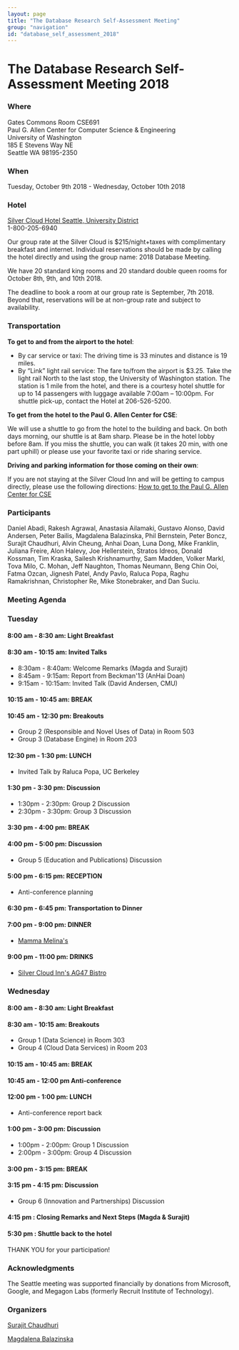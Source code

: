 ```yaml
---
layout: page
title: "The Database Research Self-Assessment Meeting"
group: "navigation"
id: "database_self_assessment_2018"
---
```


# The Database Research Self-Assessment Meeting 2018

### **Where**

Gates Commons Room CSE691  
Paul G. Allen Center for Computer Science & Engineering  
University of Washington  
185 E Stevens Way NE  
Seattle WA 98195-2350

### **When**
Tuesday, October 9th 2018 - Wednesday, October 10th 2018

### **Hotel**
[Silver Cloud Hotel Seattle, University District](https://www.silvercloud.com/university/)  
1-800-205-6940

Our group rate at the Silver Cloud is $215/night+taxes with complimentary breakfast and internet. Individual reservations should be made by calling the hotel directly and using the group name: 2018 Database Meeting.

We have 20 standard king rooms and 20 standard double queen rooms for October 8th, 9th, and 10th 2018.

The deadline to book a room at our group rate is September, 7th 2018. Beyond that, reservations will be at non-group rate and subject to availability.


### **Transportation**

**To get to and from the airport to the hotel**:

* By car service or taxi: The driving time is 33 minutes and distance is 19 miles.
* By “Link” light rail service: The fare to/from the airport is $3.25. Take the light rail North to the last stop, the University of Washington station. The station is 1 mile from the hotel, and there is a courtesy hotel shuttle for up to 14 passengers with luggage available 7:00am – 10:00pm. For shuttle pick-up, contact the Hotel at 206-526-5200.

**To get from the hotel to the Paul G. Allen Center for CSE**:

We will use a shuttle to go from the hotel to the building and back. On both days morning, our shuttle is at 8am sharp. Please be in the hotel lobby before 8am. If you miss the shuttle, you can walk (it takes 20 min, with one part uphill) or please use your favorite taxi or ride sharing service.

**Driving and parking information for those coming on their own**:

If you are not staying at the Silver Cloud Inn and will be getting to campus directly, please use the following directions: [How to get to the Paul G. Allen Center for CSE](https://www.cs.washington.edu/visitors/getting_here)


### **Participants**

Daniel Abadi, Rakesh Agrawal, Anastasia Ailamaki, Gustavo Alonso, David Andersen, Peter Bailis, Magdalena Balazinska, Phil Bernstein, Peter Boncz, Surajit Chaudhuri, Alvin Cheung, Anhai Doan, Luna Dong, Mike Franklin, Juliana Freire, Alon Halevy, Joe Hellerstein, Stratos Idreos, Donald Kossman, Tim Kraska, Sailesh Krishnamurthy, Sam Madden, Volker Markl, Tova Milo, C. Mohan, Jeff Naughton, Thomas Neumann, Beng Chin Ooi, Fatma Ozcan, Jignesh Patel, Andy Pavlo, Raluca Popa, Raghu Ramakrishnan, Christopher Re, Mike Stonebraker, and Dan Suciu.


### **Meeting Agenda**

### **Tuesday**

#### 8:00 am - 8:30 am:  Light Breakfast

#### 8:30 am - 10:15 am:  Invited Talks
- 8:30am - 8:40am: Welcome Remarks (Magda and Surajit)
- 8:45am - 9:15am: Report from Beckman'13 (AnHai Doan)
- 9:15am - 10:15am: Invited Talk (David Andersen, CMU)

#### 10:15 am - 10:45 am: BREAK

#### 10:45 am - 12:30 pm: Breakouts
- Group 2 (Responsible and Novel Uses of Data) in Room 503
- Group 3 (Database Engine) in Room 203

#### 12:30 pm - 1:30 pm: LUNCH 
- Invited Talk by Raluca Popa, UC Berkeley

#### 1:30 pm - 3:30 pm: Discussion 
- 1:30pm - 2:30pm: Group 2 Discussion 
- 2:30pm - 3:30pm: Group 3 Discussion 

#### 3:30 pm - 4:00 pm: BREAK

#### 4:00 pm - 5:00 pm: Discussion
- Group 5 (Education and Publications) Discussion

#### 5:00 pm - 6:15 pm: RECEPTION
- Anti-conference planning

#### 6:30 pm - 6:45 pm: Transportation to Dinner

#### 7:00 pm - 9:00 pm: DINNER
- [Mamma Melina's](http://mammamelina.com/)

#### 9:00 pm - 11:00 pm: DRINKS
- [Silver Cloud Inn's AG47 Bistro](https://www.silvercloud.com/university/)


### **Wednesday**

#### 8:00 am - 8:30 am:  Light Breakfast

#### 8:30 am - 10:15 am: Breakouts
- Group 1 (Data Science) in Room 303
- Group 4 (Cloud Data Services) in Room 203

#### 10:15 am - 10:45 am: BREAK

#### 10:45 am - 12:00 pm Anti-conference 

#### 12:00 pm - 1:00 pm: LUNCH
- Anti-conference report back 

#### 1:00 pm - 3:00 pm: Discussion
- 1:00pm - 2:00pm: Group 1 Discussion 
- 2:00pm - 3:00pm: Group 4 Discussion 

#### 3:00 pm - 3:15 pm: BREAK 

#### 3:15 pm - 4:15 pm: Discussion
- Group 6 (Innovation and Partnerships) Discussion 

#### 4:15 pm : Closing Remarks and Next Steps (Magda & Surajit)

#### 5:30 pm : Shuttle back to the hotel


THANK YOU for your participation!


### **Acknowledgments**

The Seattle meeting was supported financially by donations from Microsoft, Google, and Megagon Labs (formerly Recruit Institute of Technology).


### **Organizers**

[Surajit Chaudhuri](https://www.microsoft.com/en-us/research/people/surajitc/)

[Magdalena Balazinska](https://www.cs.washington.edu/people/faculty/magda)

